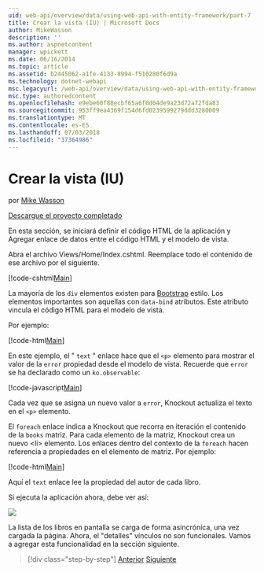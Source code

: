 ```yaml
---
uid: web-api/overview/data/using-web-api-with-entity-framework/part-7
title: Crear la vista (IU) | Microsoft Docs
author: MikeWasson
description: ''
ms.author: aspnetcontent
manager: wpickett
ms.date: 06/16/2014
ms.topic: article
ms.assetid: b2445062-a1fe-4133-8994-f510280f6d9a
ms.technology: dotnet-webapi
msc.legacyurl: /web-api/overview/data/using-web-api-with-entity-framework/part-7
msc.type: authoredcontent
ms.openlocfilehash: e9ebe60f88ecbf65a6f8d04de9a23d72a72fda83
ms.sourcegitcommit: 953ff9ea4369f154d6fd0239599279ddd3280009
ms.translationtype: MT
ms.contentlocale: es-ES
ms.lasthandoff: 07/03/2018
ms.locfileid: "37364986"
---
```

<a name="create-the-view-ui"></a>Crear la vista (IU)
====================
por [Mike Wasson](https://github.com/MikeWasson)

[Descargue el proyecto completado](https://github.com/MikeWasson/BookService)

En esta sección, se iniciará definir el código HTML de la aplicación y Agregar enlace de datos entre el código HTML y el modelo de vista.

Abra el archivo Views/Home/Index.cshtml. Reemplace todo el contenido de ese archivo por el siguiente.

[!code-cshtml[Main](part-7/samples/sample1.cshtml)]

La mayoría de los `div` elementos existen para [Bootstrap](http://getbootstrap.com/) estilo. Los elementos importantes son aquellas con `data-bind` atributos. Este atributo vincula el código HTML para el modelo de vista.

Por ejemplo:

[!code-html[Main](part-7/samples/sample2.html)]

En este ejemplo, el &quot; `text` &quot; enlace hace que el `<p>` elemento para mostrar el valor de la `error` propiedad desde el modelo de vista. Recuerde que `error` se ha declarado como un `ko.observable`:

[!code-javascript[Main](part-7/samples/sample3.js)]

Cada vez que se asigna un nuevo valor a `error`, Knockout actualiza el texto en el `<p>` elemento.

El `foreach` enlace indica a Knockout que recorra en iteración el contenido de la `books` matriz. Para cada elemento de la matriz, Knockout crea un nuevo &lt;li&gt; elemento. Los enlaces dentro del contexto de la `foreach` hacen referencia a propiedades en el elemento de matriz. Por ejemplo:

[!code-html[Main](part-7/samples/sample4.html)]

Aquí el `text` enlace lee la propiedad del autor de cada libro.

Si ejecuta la aplicación ahora, debe ver así:

![](part-7/_static/image1.png)

La lista de los libros en pantalla se carga de forma asincrónica, una vez cargada la página. Ahora, el &quot;detalles&quot; vínculos no son funcionales. Vamos a agregar esta funcionalidad en la sección siguiente.

> [!div class="step-by-step"]
> [Anterior](part-6.md)
> [Siguiente](part-8.md)
